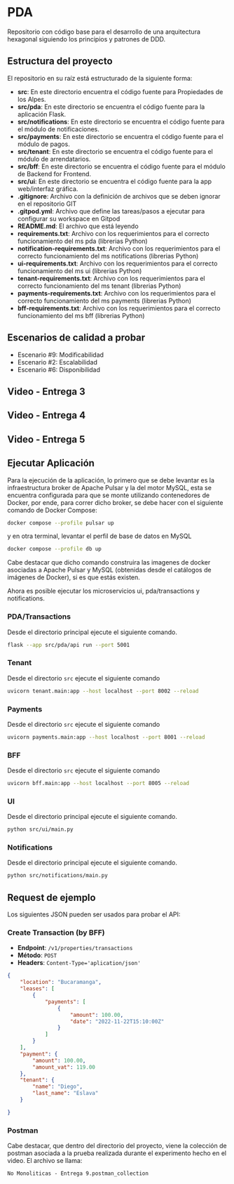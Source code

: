 # PDA

Repositorio con código base para el desarrollo de una arquitectura hexagonal siguiendo los principios y patrones de DDD.


## Estructura del proyecto

El repositorio en su raíz está estructurado de la siguiente forma:

- **src**: En este directorio encuentra el código fuente para Propiedades de los Alpes.
- **src/pda**: En este directorio se encuentra el código fuente para la aplicación Flask.
- **src/notifications**: En este directorio se encuentra el código fuente para el módulo de notificaciones.
- **src/payments**: En este directorio se encuentra el código fuente para el módulo de pagos.
- **src/tenant**: En este directorio se encuentra el código fuente para el módulo de arrendatarios.
- **src/bff**: En este directorio se encuentra el código fuente para el módulo de Backend for Frontend.
- **src/ui**: En este directorio se encuentra el código fuente para la app web/interfaz gráfica.
- **.gitignore**: Archivo con la definición de archivos que se deben ignorar en el repositorio GIT
- **.gitpod.yml**: Archivo que define las tareas/pasos a ejecutar para configurar su workspace en Gitpod
- **README.md**: El archivo que está leyendo
- **requirements.txt**: Archivo con los requerimientos para el correcto funcionamiento del ms pda (librerias Python)
- **notification-requirements.txt**: Archivo con los requerimientos para el correcto funcionamiento del ms notifications (librerias Python)
- **ui-requirements.txt**: Archivo con los requerimientos para el correcto funcionamiento del ms ui (librerias Python)
- **tenant-requirements.txt**: Archivo con los requerimientos para el correcto funcionamiento del ms tenant (librerias Python)
- **payments-requirements.txt**: Archivo con los requerimientos para el correcto funcionamiento del ms payments (librerias Python)
- **bff-requirements.txt**: Archivo con los requerimientos para el correcto funcionamiento del ms bff (librerias Python)

## Escenarios de calidad a probar
- Escenario #9: Modificabilidad
- Escenario #2: Escalabilidad
- Escenario #6: Disponibilidad

## Video - Entrega 3

[](https://github.com/lmaero/MISW4406-PropiedadesAlpes/assets/60992168/d96e2d76-7657-456d-b775-07b22a2b7201)

## Video - Entrega 4

[](https://github.com/lmaero/MISW4406-PropiedadesAlpes/assets/98992754/66e911d2-0032-4a33-b9c5-f75c30ff0d3d)

## Video - Entrega 5

[](https://github.com/lmaero/MISW4406-PropiedadesAlpes/assets/60992168/1060cc2f-510d-4b4a-8ec4-16e559f65fc6)

## Ejecutar Aplicación

Para la ejecución de la aplicación, lo primero que se debe levantar es la infraestructura broker de Apache Pulsar y la del motor MySQL, esta se encuentra configurada para que se monte utilizando contenedores de Docker, por ende, para correr dicho broker, se debe hacer con el siguiente comando de Docker Compose:

```bash
docker compose --profile pulsar up
```

y en otra terminal, levantar el perfil de base de datos en MySQL

```bash
docker compose --profile db up
```

Cabe destacar que dicho comando construira las imagenes de docker asociadas a Apache Pulsar y MySQL (obtenidas desde el catálogos de imágenes de Docker), si es que estás existen.


Ahora es posible ejecutar los microservicios ui, pda/transactions y notifications. 


### PDA/Transactions
Desde el directorio principal ejecute el siguiente comando.

```bash
flask --app src/pda/api run --port 5001
```

### Tenant
Desde el directorio `src` ejecute el siguiente comando

```bash
uvicorn tenant.main:app --host localhost --port 8002 --reload
```

### Payments
Desde el directorio `src` ejecute el siguiente comando

```bash
uvicorn payments.main:app --host localhost --port 8001 --reload
```

### BFF
Desde el directorio `src` ejecute el siguiente comando

```bash
uvicorn bff.main:app --host localhost --port 8005 --reload 
```

### UI
Desde el directorio principal ejecute el siguiente comando.

```bash
python src/ui/main.py
```

### Notifications
Desde el directorio principal ejecute el siguiente comando.

```bash
python src/notifications/main.py
```

## Request de ejemplo

Los siguientes JSON pueden ser usados para probar el API:

### Create Transaction (by BFF)

- **Endpoint**: `/v1/properties/transactions`
- **Método**: `POST`
- **Headers**: `Content-Type='aplication/json'`

```json
{
    "location": "Bucaramanga",
    "leases": [
        {
            "payments": [
                {
                    "amount": 100.00,
                    "date": "2022-11-22T15:10:00Z"
                }
            ]
        }
    ],
    "payment": {
        "amount": 100.00,
        "amount_vat": 119.00
    },
    "tenant": {
        "name": "Diego",
        "last_name": "Eslava"
    }

}
```

### Postman
Cabe destacar, que dentro del directorio del proyecto, viene la colección de postman asociada a la prueba realizada durante el experimento hecho en el video. El archivo se llama:
```
No Monoliticas - Entrega 9.postman_collection
```
